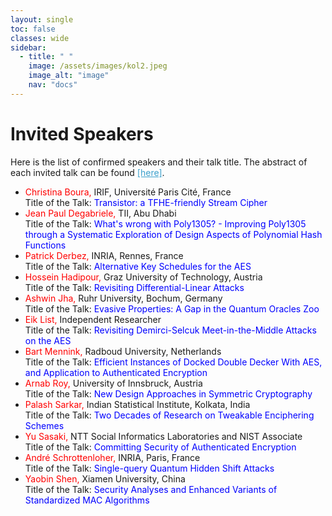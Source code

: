 ```yaml
---
layout: single
toc: false
classes: wide
sidebar:  
  - title: " "   
    image: /assets/images/kol2.jpeg
    image_alt: "image"
    nav: "docs"
---
```


# Invited Speakers

Here is the list of confirmed speakers and their talk title. The abstract of each invited talk can be found <a style="color: #3ca0cc;" href="https://www.tcgcrest.org/wp-content/uploads/2024/11/ASK_talk_abstract-1.pdf">[here]</a>.  <br>

<ul>
<li><span style="color: #ff0000;">Christina Boura,</span> IRIF, Université Paris Cité, France <br> Title of the Talk: <span style="color: #0000ff;">Transistor: a TFHE-friendly Stream Cipher</span>
</li>
<li><span style="color: #ff0000;">Jean Paul Degabriele,</span> TII, Abu Dhabi <br> Title of the Talk: <span style="color: #0000ff;"> What's wrong with Poly1305? - Improving Poly1305 through a Systematic Exploration of Design Aspects of Polynomial Hash Functions</span></li>
<li><span style="color: #ff0000;">Patrick Derbez,</span> INRIA, Rennes, France <br> Title of the Talk: <span style="color: #0000ff;"> Alternative Key Schedules for the AES</span></li>
<li><span style="color: #ff0000;">Hossein Hadipour,</span> Graz University of Technology, Austria <br> Title of the Talk: <span style="color: #0000ff;"> Revisiting Differential-Linear Attacks</span></li>
<li><span style="color: #ff0000;">Ashwin Jha,</span> Ruhr University, Bochum, Germany <br> Title of the Talk: <span style="color: #0000ff;"> Evasive Properties: A Gap in the Quantum Oracles Zoo</span></li>
<li><span style="color: #ff0000;">Eik List,</span> Independent Researcher <br> Title of the Talk: <span style="color: #0000ff;"> Revisiting Demirci-Selcuk Meet-in-the-Middle Attacks on the AES</span></li>
<li><span style="color: #ff0000;">Bart Mennink,</span> Radboud University, Netherlands <br> Title of the Talk: <span style="color: #0000ff;">Efficient Instances of Docked Double Decker With AES, and Application to Authenticated Encryption </span></li>
<li><span style="color: #ff0000;">Arnab Roy,</span> University of Innsbruck, Austria <br> Title of the Talk: <span style="color: #0000ff;"> New Design Approaches in Symmetric Cryptography</span></li>  
<li><span style="color: #ff0000;">Palash Sarkar,</span> Indian Statistical Institute, Kolkata, India <br> Title of the Talk: <span style="color: #0000ff;"> Two Decades of Research on Tweakable Enciphering Schemes</span></li>
<li><span style="color: #ff0000;">Yu Sasaki,</span> NTT Social Informatics Laboratories and NIST Associate <br> Title of the Talk: <span style="color: #0000ff;">Committing Security of Authenticated Encryption</span></li>
<li><span style="color: #ff0000;">André Schrottenloher,</span> INRIA, Paris, France <br> Title of the Talk: <span style="color: #0000ff;">Single-query Quantum Hidden Shift Attacks</span></li>
<li><span style="color: #ff0000;">Yaobin Shen,</span> Xiamen University, China <br> Title of the Talk: <span style="color: #0000ff;"> Security Analyses and Enhanced Variants of Standardized MAC Algorithms</span></li>
</ul>
